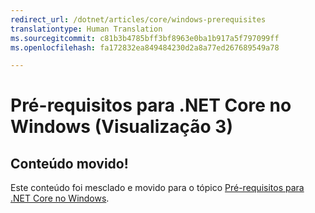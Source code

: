 ```yaml
---
redirect_url: /dotnet/articles/core/windows-prerequisites
translationtype: Human Translation
ms.sourcegitcommit: c81b3b4785bff3bf8963e0ba1b917a5f797099ff
ms.openlocfilehash: fa172832ea849484230d2a8a77ed267689549a78

---
```


# <a name="prerequisites-for-net-core-on-windows-preview-3"></a>Pré-requisitos para .NET Core no Windows (Visualização 3)

## <a name="content-moved"></a>Conteúdo movido!
Este conteúdo foi mesclado e movido para o tópico [Pré-requisitos para .NET Core no Windows](../windows-prerequisites.md). 



<!--HONumber=Jan17_HO3-->


